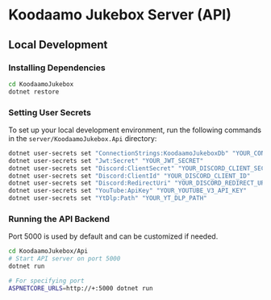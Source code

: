# Koodaamo Jukebox Server (API)

## Local Development

### Installing Dependencies

```bash
cd KoodaamoJukebox
dotnet restore
```

### Setting User Secrets

To set up your local development environment, run the following commands in the `server/KoodaamoJukebox.Api` directory:

```bash
dotnet user-secrets set "ConnectionStrings:KoodaamoJukeboxDb" "YOUR_CONNECTION_STRING"
dotnet user-secrets set "Jwt:Secret" "YOUR_JWT_SECRET"
dotnet user-secrets set "Discord:ClientSecret" "YOUR_DISCORD_CLIENT_SECRET"
dotnet user-secrets set "Discord:ClientId" "YOUR_DISCORD_CLIENT_ID"
dotnet user-secrets set "Discord:RedirectUri" "YOUR_DISCORD_REDIRECT_URI"
dotnet user-secrets set "YouTube:ApiKey" "YOUR_YOUTUBE_V3_API_KEY"
dotnet user-secrets set "YtDlp:Path" "YOUR_YT_DLP_PATH"
```

### Running the API Backend

Port 5000 is used by default and can be customized if needed.

```bash
cd KoodaamoJukebox/Api
# Start API server on port 5000
dotnet run

# For specifying port
ASPNETCORE_URLS=http://+:5000 dotnet run
```
